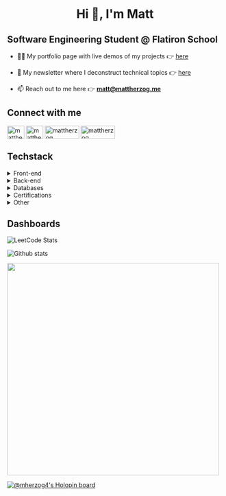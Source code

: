 <h1 align="center">Hi 👋, I'm Matt</h1>
<h2 align="left"> Software Engineering Student @ Flatiron School </h2>




- 👨‍💻 My portfolio page with live demos of my projects :point_right: [here](https://mherzog4.github.io/my-personal-site/)

- 📝 My newsletter where I deconstruct technical topics :point_right: [here](https://mattherzog.substack.com/)

- 📫 Reach out to me here :point_right: **matt@mattherzog.me**

## Connect with me
<p align="left">
<a href="https://twitter.com/mattherzog5" target="_blank"> <img align="center" src="https://raw.githubusercontent.com/rahuldkjain/github-profile-readme-generator/master/src/images/icons/Social/twitter.svg" alt="mattherzog5" height="30" width="40" /></a>
<a href="https://www.linkedin.com/in/matthewherzog3/" target="_blank"> <img align="center" src="https://raw.githubusercontent.com/rahuldkjain/github-profile-readme-generator/master/src/images/icons/Social/linked-in-alt.svg" alt="mattherzog3" height="30" width="40" /></a>
<a href="https://www.youtube.com/channel/UCDzCTSF0N2HNG7lBDj22mFw" target="blank"><img align="center" src="https://www.vectorlogo.zone/logos/youtube/youtube-icon.svg" alt="mattherzog" height="30" width="80" /></a>
<a href="https://www.youtube.com/channel/UCDzCTSF0N2HNG7lBDj22mFw" target="blank"><img align="center" src="https://www.vectorlogo.zone/logos/twitch/twitch-horizontal.svg" alt="mattherzog" height="30" width="80" /></a>

## Techstack
<details>
<summary>Front-end</summary>
  - HTML
<br>
  - CSS
<br>
  - JavaScript
<br>
  - React
<br>
  - Formik
<br>
  - Material UI
<br>
  - Tailwind
<br>
 </details>

<details>
<summary>Back-end</summary>
  - Ruby
<br>
  - Ruby on Rails
<br>
  - Python
<br>
  - Node.js
<br>
  - Express.js
<br>
  - Mongoose
<br>
  - Prisma
<br>
  - Active Record
<br>
  </details>


<details>
<summary>Databases</summary>
  - MySQL
<br>
  - Postgres
<br>
  - MongoDB
<br>
  - Firebase
 <br>
</details>
 
<details>
<summary>Certifications</summary>
  - aws cloud practitioner(in progress)
   <br>
  - MongoDB Developer(in progress)
<br>
  </details>
  
<details>
<summary>Other</summary>
  - Algolia
<br>
  - REST APIs
  <br>
  - Postman
  <br>
  - Figma
  <br>
  - Github actions
 <br>
  </details>

  
## Dashboards

![LeetCode Stats](https://leetcard.jacoblin.cool/mherzog4?theme=dark&font=UnifrakturCook)

![Github stats](https://github-readme-stats.vercel.app/api?username=Mherzog4&theme=react&show_icons=true&count_private=true)

<a href="https://wakatime.com"><img src="https://wakatime.com/share/@e585de3f-31d6-4ba7-b049-8cbe0c86598a/56aee8a8-9105-48cd-94f1-bf37744687d3.png" width="495px"/></a>

[![@mherzog4's Holopin board](https://holopin.io/api/user/board?user=mherzog4)](https://holopin.io/@mherzog4)

